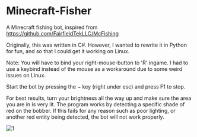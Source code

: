 # Minecraft-Fisher
A Minecraft fishing bot, inspired from https://github.com/FairfieldTekLLC/McFishing

Originally, this was written in C#. However, I wanted to rewrite it in Python for fun, and so that I could get it working on Linux.

Note: You will have to bind your right-mouse-button to 'R' ingame. I had to use a keybind instead of the mouse as a workaround due to some weird issues on Linux.

Start the bot by pressing the ~ key (right under esc) and press F1 to stop. 

For best results, turn your brightness all the way up and make sure the area you are in is very lit. The program works by detecting a specific shade of red on the bobber. If this fails for any reason such as poor lighting, or another red entity being detected, the bot will not work properly.

![1](https://i.imgur.com/aNfmbWv.png)


